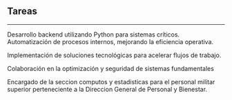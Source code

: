 ## Tareas

---

Desarrollo backend utilizando Python para sistemas críticos.
Automatización de procesos internos, mejorando la eficiencia
operativa.

Implementación de soluciones tecnológicas para acelerar flujos de
trabajo.

Colaboración en la optimización y seguridad de sistemas
fundamentales

Encargado de la seccion computos y estadisticas para el personal militar superior perteneciente a la Direccion General de Personal y Bienestar.